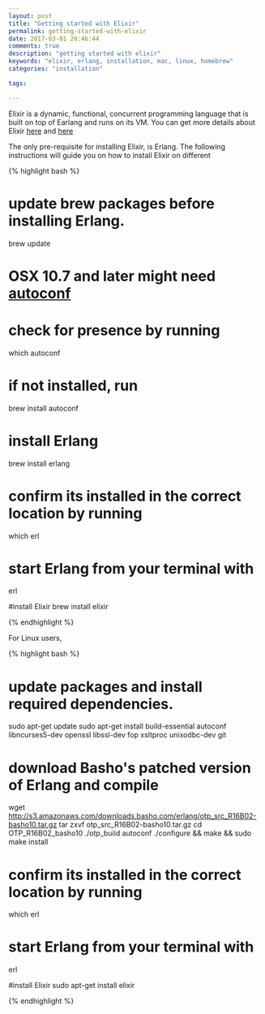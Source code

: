 ```yaml
---
layout: post
title: "Getting started with Elixir"
permalink: getting-started-with-elixir
date: 2017-03-01 20:46:44
comments: true
description: "getting started with elixir"
keywords: "elixir, erlang, installation, mac, linux, homebrew"
categories: "installation"

tags:

---
```


Elixir is a dynamic, functional, concurrent programming language that is built on top of Earlang and runs on its VM. You can get more details about Elixir [here](https://en.wikipedia.org/wiki/Elixir_(programming_language) "Wikipedia") and [here](http://elixir-lang.org "Official site")

The only pre-requisite for installing Elixir, is Erlang. The following instructions will guide you on how to install Elixir on different 

{% highlight bash %}
# update brew packages before installing Erlang.
brew update
# OSX 10.7 and later might need [autoconf](https://www.gnu.org/software/autoconf/ "autoconf")
# check for presence by running
which autoconf 
# if not installed, run
brew install autoconf

# install Erlang
brew install erlang
# confirm its installed in the correct location by running
which erl
# start Erlang from your terminal with
erl

#install Elixir
brew install elixir

{% endhighlight %} 

For Linux users,

{% highlight bash %}
# update packages and install required dependencies.
sudo apt-get update
sudo apt-get install build-essential autoconf libncurses5-dev openssl libssl-dev fop xsltproc unixodbc-dev git

# download Basho's patched version of Erlang and compile
wget http://s3.amazonaws.com/downloads.basho.com/erlang/otp_src_R16B02-basho10.tar.gz
tar zxvf otp_src_R16B02-basho10.tar.gz
cd OTP_R16B02_basho10
./otp_build autoconf
./configure && make && sudo make install

# confirm its installed in the correct location by running
which erl
# start Erlang from your terminal with
erl

#install Elixir
sudo apt-get install elixir


{% endhighlight %} 

